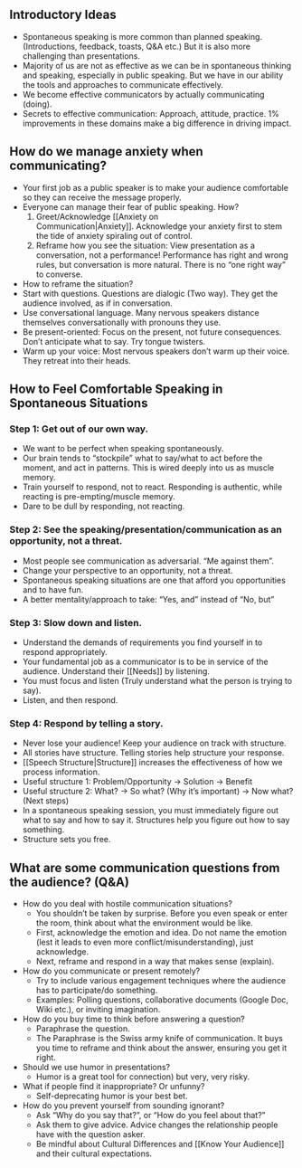 ## Introductory Ideas

- Spontaneous speaking is more common than planned speaking. (Introductions, feedback, toasts, Q&A etc.) But it is also more challenging than presentations.
- Majority of us are not as effective as we can be in spontaneous thinking and speaking, especially in public speaking. But we have in our ability the tools and approaches to communicate effectively.
- We become effective communicators by actually communicating (doing).
- Secrets to effective communication: Approach, attitude, practice. 1% improvements in these domains make a big difference in driving impact.

## How do we manage anxiety when communicating?

- Your first job as a public speaker is to make your audience comfortable so they can receive the message properly.
- Everyone can manage their fear of public speaking. How?
	1. Greet/Acknowledge [[Anxiety on Communication|Anxiety]]. Acknowledge your anxiety first to stem the tide of anxiety spiraling out of control.
	2. Reframe how you see the situation: View presentation as a conversation, not a performance! Performance has right and wrong rules, but conversation is more natural. There is no “one right way” to converse.
- How to reframe the situation?
- Start with questions. Questions are dialogic (Two way). They get the audience involved, as if in conversation.
- Use conversational language. Many nervous speakers distance themselves conversationally with pronouns they use.
- Be present-oriented: Focus on the present, not future consequences. Don’t anticipate what to say. Try tongue twisters.
- Warm up your voice: Most nervous speakers don’t warm up their voice. They retreat into their heads.

## How to Feel Comfortable Speaking in Spontaneous Situations

### Step 1: Get out of our own way.

- We want to be perfect when speaking spontaneously.
- Our brain tends to “stockpile” what to say/what to act before the moment, and act in patterns. This is wired deeply into us as muscle memory.
- Train yourself to respond, not to react. Responding is authentic, while reacting is pre-empting/muscle memory.
- Dare to be dull by responding, not reacting.

### Step 2: See the speaking/presentation/communication as an opportunity, not a threat.

- Most people see communication as adversarial. “Me against them”.
- Change your perspective to an opportunity, not a threat.
- Spontaneous speaking situations are one that afford you opportunities and to have fun.
- A better mentality/approach to take: “Yes, and” instead of “No, but”

### Step 3: Slow down and listen.

- Understand the demands of requirements you find yourself in to respond appropriately.
- Your fundamental job as a communicator is to be in service of the audience. Understand their [[Needs]] by listening.
- You must focus and listen (Truly understand what the person is trying to say).
- Listen, and then respond.

### Step 4: Respond by telling a story.

- Never lose your audience! Keep your audience on track with structure.
- All stories have structure. Telling stories help structure your response.
- [[Speech Structure|Structure]] increases the effectiveness of how we process information.
- Useful structure 1: Problem/Opportunity → Solution → Benefit
- Useful structure 2: What? → So what? (Why it’s important) → Now what? (Next steps)
- In a spontaneous speaking session, you must immediately figure out what to say and how to say it. Structures help you figure out how to say something.
- Structure sets you free.

## What are some communication questions from the audience? (Q&A)

- How do you deal with hostile communication situations?
	- You shouldn’t be taken by surprise. Before you even speak or enter the room, think about what the environment would be like.
	- First, acknowledge the emotion and idea. Do not name the emotion (lest it leads to even more conflict/misunderstanding), just acknowledge.
	- Next, reframe and respond in a way that makes sense (explain).
- How do you communicate or present remotely?
	- Try to include various engagement techniques where the audience has to participate/do something.
	- Examples: Polling questions, collaborative documents (Google Doc, Wiki etc.), or inviting imagination.
- How do you buy time to think before answering a question?
	- Paraphrase the question.
	- The Paraphrase is the Swiss army knife of communication. It buys you time to reframe and think about the answer, ensuring you get it right.
- Should we use humor in presentations?
	- Humor is a great tool for connection) but very, very risky.
- What if people find it inappropriate? Or unfunny?
	- Self-deprecating humor is your best bet.
- How do you prevent yourself from sounding ignorant?
	- Ask “Why do you say that?”, or “How do you feel about that?”
	- Ask them to give advice. Advice changes the relationship people have with the question asker.
	- Be mindful about Cultural Differences and [[Know Your Audience]] and their cultural expectations.